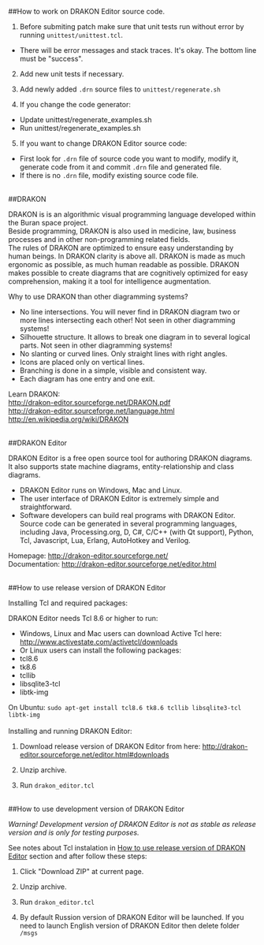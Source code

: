 ##How to work on DRAKON Editor source code.

1. Before submiting patch make sure that unit tests run without error by running `unittest/unittest.tcl`. 
 - There will be error messages and stack traces. It's okay. The bottom line must be "success".


2. Add new unit tests if necessary.


3. Add newly added `.drn` source files to `unittest/regenerate.sh`


4. If you change the code generator:
 - Update unittest/regenerate_examples.sh
 - Run unittest/regenerate_examples.sh


5. If you want to change DRAKON Editor source code:
 - First look for `.drn` file of source code you want to modify, modify it, generate code from it and commit `.drn` file and generated file.
 - If there is no `.drn` file, modify existing source code file.


<br>
##DRAKON

DRAKON is is an algorithmic visual programming language developed within the Buran space project.<br>
Beside programming, DRAKON is also used in medicine, law, business processes and in other non-programming related fields.<br>
The rules of DRAKON are optimized to ensure easy understanding by human beings. In DRAKON clarity is above all. DRAKON is made as much ergonomic as possible, as much human readable as possible. DRAKON makes possible to create diagrams that are cognitively optimized for easy comprehension, making it a tool for intelligence augmentation.

Why to use DRAKON than other diagramming systems?
- No line intersections. You will never find in DRAKON diagram two or more lines intersecting each other! Not seen in other diagramming systems!
- Silhouette structure. It allows to break one diagram in to several logical parts. Not seen in other diagramming systems!
- No slanting or curved lines. Only straight lines with right angles.
- Icons are placed only on vertical lines.
- Branching is done in a simple, visible and consistent way.
- Each diagram has one entry and one exit.

Learn DRAKON: <br>
http://drakon-editor.sourceforge.net/DRAKON.pdf <br>
http://drakon-editor.sourceforge.net/language.html <br>
http://en.wikipedia.org/wiki/DRAKON


<br>
##DRAKON Editor

DRAKON Editor is a free open source tool for authoring DRAKON diagrams. It also supports state machine diagrams, entity-relationship and class diagrams.
- DRAKON Editor runs on Windows, Mac and Linux.
- The user interface of DRAKON Editor is extremely simple and straightforward.
- Software developers can build real programs with DRAKON Editor. Source code can be generated in several programming languages, including Java, Processing.org, D, C#, C/C++ (with Qt support), Python, Tcl, Javascript, Lua, Erlang, AutoHotkey and Verilog.

Homepage: http://drakon-editor.sourceforge.net/ <br>
Documentation: http://drakon-editor.sourceforge.net/editor.html


<br>
##How to use release version of DRAKON Editor

Installing Tcl and required packages:

DRAKON Editor needs Tcl 8.6 or higher to run:
- Windows, Linux and Mac users can download Active Tcl here: http://www.activestate.com/activetcl/downloads
- Or Linux users can install the following packages:
 - tcl8.6
 - tk8.6
 - tcllib
 - libsqlite3-tcl
 - libtk-img
	
On Ubuntu: `sudo apt-get install tcl8.6 tk8.6 tcllib libsqlite3-tcl libtk-img`
<br><br>
Installing and running DRAKON Editor:

1. Download release version of DRAKON Editor from here: http://drakon-editor.sourceforge.net/editor.html#downloads

2. Unzip archive.

3. Run `drakon_editor.tcl`


<br>
##How to use development version of DRAKON Editor

*Warning! Development version of DRAKON Editor is not as stable as release version and is only for testing purposes.*

See notes about Tcl instalation in [How to use release version of DRAKON Editor](#how-to-use-release-version-of-drakon-editor) section and after follow these steps:

1. Click "Download ZIP" at current page.

2. Unzip archive.

3. Run `drakon_editor.tcl` 

4. By default Russion version of DRAKON Editor will be launched. If you need to launch English version of DRAKON Editor then delete folder `/msgs`
